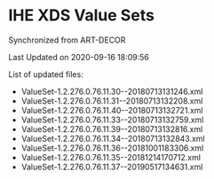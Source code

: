 # IHE XDS Value Sets

Synchronized from ART-DECOR

Last Updated on 2020-09-16 18:09:56

List of updated files:
* ValueSet-1.2.276.0.76.11.30--20180713131246.xml
* ValueSet-1.2.276.0.76.11.31--20180713132208.xml
* ValueSet-1.2.276.0.76.11.40--20180713132721.xml
* ValueSet-1.2.276.0.76.11.33--20180713132759.xml
* ValueSet-1.2.276.0.76.11.39--20180713132816.xml
* ValueSet-1.2.276.0.76.11.34--20180713132843.xml
* ValueSet-1.2.276.0.76.11.36--20181001183306.xml
* ValueSet-1.2.276.0.76.11.35--20181214170712.xml
* ValueSet-1.2.276.0.76.11.37--20190517134631.xml
